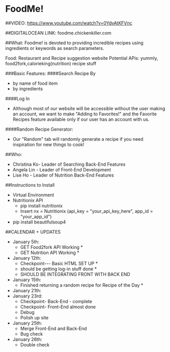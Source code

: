 FoodMe!
=============

##VIDEO:
https://www.youtube.com/watch?v=0YdvAtKFVnc

##DIGITALOCEAN LINK:
foodme.chickenkiller.com 

##What:
Foodme! is devoted to providing incredible recipes using ingredients or keywords as search parameters. 

Food: Restaurant and Recipe suggestion website
Potential APis: yummly, food2fork,calorieking(nutrition)
recipe stuff

###Basic Features:
####Search Recipe By
 * by name of food item
 * by ingredients

####Log In 
 * Although most of our website will be accessible without the user making an account, we want to make "Adding to Favorites!" and the Favorite Recipes feature available only if our user has an account with us.

####Random Recipe Generator:
 * Our "Random" tab will randomly generate a recipe if you need inspiration for new things to cook!

##Who:
 * Christina Ko- Leader of Searching Back-End Features
 * Angela Lin - Leader of Front-End Development
 * Lise Ho - Leader of Nutrition Back-End Features 

##Instructions to Install
 * Virtual Environment
 * Nutritionix API
    - pip install nutritionix 
    - Insert nx = Nutritionix (api_key = "your_api_key_here", app_id = "your_app_id")
 * pip install beautifulsoup4

##CALENDAR + UPDATES
 * January 5th: 
    - GET Food2fork API Working *
    - GET Nutrition API Working *
 * January 12th:
    - Checkpoint--- Basic HTML SET UP * 
    - should be getting log-in stuff done *
    - SHOULD BE INTEGRATING FRONT WITH BACK END 
 * January 15th:
    - Finished returning a random recipe for Recipe of the Day *
 * January 21th:
 * January 23rd:
    - Checkpoint- Back-End  - complete
    - Checkpoint- Front-End almost done
    - Debug
    - Polish up site
 * January 25th:
    - Merge Front-End and Back-End
    - Bug check
 * January 26th:
    - Double check 
